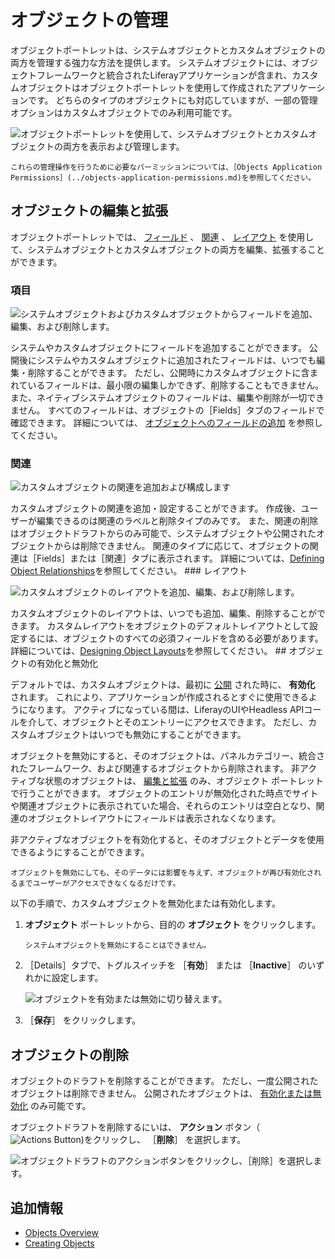 # オブジェクトの管理

オブジェクトポートレットは、システムオブジェクトとカスタムオブジェクトの両方を管理する強力な方法を提供します。 システムオブジェクトには、オブジェクトフレームワークと統合されたLiferayアプリケーションが含まれ、カスタムオブジェクトはオブジェクトポートレットを使用して作成されたアプリケーションです。 どちらのタイプのオブジェクトにも対応していますが、一部の管理オプションはカスタムオブジェクトでのみ利用可能です。

![オブジェクトポートレットを使用して、システムオブジェクトとカスタムオブジェクトの両方を表示および管理します。](./managing-objects/images/01.png)

```{note}
これらの管理操作を行うために必要なパーミッションについては、［Objects Application Permissions］(../objects-application-permissions.md)を参照してください。
```

## オブジェクトの編集と拡張

オブジェクトポートレットでは、 [フィールド](#fields) 、 [関連](#relationships) 、 [レイアウト](#layouts) を使用して、システムオブジェクトとカスタムオブジェクトの両方を編集、拡張することができます。

### 項目

![システムオブジェクトおよびカスタムオブジェクトからフィールドを追加、編集、および削除します。](./managing-objects/images/02.png)

システムやカスタムオブジェクトにフィールドを追加することができます。 公開後にシステムやカスタムオブジェクトに追加されたフィールドは、いつでも編集・削除することができます。 ただし、公開時にカスタムオブジェクトに含まれているフィールドは、最小限の編集しかできず、削除することもできません。また、ネイティブシステムオブジェクトのフィールドは、編集や削除が一切できません。 すべてのフィールドは、オブジェクトの［Fields］タブのフィールドで確認できます。 詳細については、 [オブジェクトへのフィールドの追加](./adding-fields-to-objects.md) を参照してください。

### 関連

![カスタムオブジェクトの関連を追加および構成します](./managing-objects/images/03.png)

カスタムオブジェクトの関連を追加・設定することができます。 作成後、ユーザーが編集できるのは関連のラベルと削除タイプのみです。 また、関連の削除はオブジェクトドラフトからのみ可能で、システムオブジェクトや公開されたオブジェクトからは削除できません。  関連のタイプに応じて、オブジェクトの関連は［Fields］または［関連］タブに表示されます。 詳細については、[Defining Object Relationships](./defining-object-relationships.md)を参照してください。 <!--TASK: Replace with following text once system Objects are supported, "You can add relationships to both system and custom Objects. After creation, users can only edit a relationship's Label and Deletion Type. Also, relationships can only be removed from an Object draft and cannot be removed from system and published Objects.  Depending on the relationship type, an Object's relationships are displayed in either the Fields or Relationships tab. See \[Defining Object Relationships\](./defining-object-relationships.md) for more information."--> ### レイアウト

![カスタムオブジェクトのレイアウトを追加、編集、および削除します。](./managing-objects/images/04.png)

カスタムオブジェクトのレイアウトは、いつでも追加、編集、削除することができます。 カスタムレイアウトをオブジェクトのデフォルトレイアウトとして設定するには、オブジェクトのすべての必須フィールドを含める必要があります。 詳細については、[Designing Object Layouts](./designing-object-layouts.md)を参照してください。 <!--TASK: Replace with following text once system Objects are supported, "You can add, edit, and remove layouts for both system and custom Objects at any time. Custom layouts must include all of an Object's required fields in order to be set as the Object's default layout. See \[Designing Object Layouts\](./designing-object-layouts.md) for more information."--> ## オブジェクトの有効化と無効化

デフォルトでは、カスタムオブジェクトは、最初に [公開](./creating-objects.md#publishing-object-drafts) された時に、 **有効化** されます。 これにより、アプリケーションが作成されるとすぐに使用できるようになります。 アクティブになっている間は、LiferayのUIやHeadless APIコールを介して、オブジェクトとそのエントリーにアクセスできます。 ただし、カスタムオブジェクトはいつでも無効にすることができます。

オブジェクトを無効にすると、そのオブジェクトは、パネルカテゴリー、統合されたフレームワーク、および関連するオブジェクトから削除されます。 非アクティブな状態のオブジェクトは、 [編集と拡張](#editing-and-extending-objects) のみ、オブジェクト ポートレットで行うことができます。 オブジェクトのエントリが無効化された時点でサイトや関連オブジェクトに表示されていた場合、それらのエントリは空白となり、関連のオブジェクトレイアウトにフィールドは表示されなくなります。

非アクティブなオブジェクトを有効化すると、そのオブジェクトとデータを使用できるようにすることができます。

```{important}
オブジェクトを無効にしても、そのデータには影響を与えず、オブジェクトが再び有効化されるまでユーザーがアクセスできなくなるだけです。
```

以下の手順で、カスタムオブジェクトを無効化または有効化します。

1. **オブジェクト** ポートレットから、目的の **オブジェクト** をクリックします。

   ```{note}
   システムオブジェクトを無効にすることはできません。
   ```

1. ［Details］タブで、トグルスイッチを ［**有効**］ または ［**Inactive**］ のいずれかに設定します。

    ![オブジェクトを有効または無効に切り替えます。 ](./managing-objects/images/05.png)

1. ［**保存**］ をクリックします。

## オブジェクトの削除

オブジェクトのドラフトを削除することができます。 ただし、一度公開されたオブジェクトは削除できません。 公開されたオブジェクトは、 [有効化または無効化](#activating-and-deactivating-objects) のみ可能です。

オブジェクトドラフトを削除するにいは、 **アクション** ボタン（![Actions Button](../../../images/icon-actions.png))をクリックし、 ［**削除**］ を選択します。

![オブジェクトドラフトのアクションボタンをクリックし、［削除］を選択します。](./managing-objects/images/06.png)

## 追加情報

* [Objects Overview](../../objects.md)
* [Creating Objects](./creating-objects.md) <!--TASK: Add once article is finished * \[Objects UI Reference\](../objects-ui-reference.md) -->
